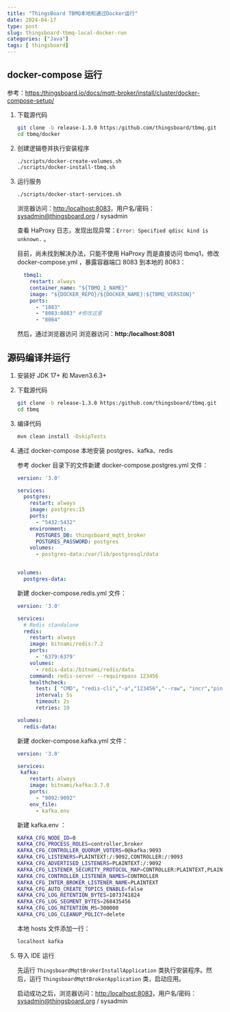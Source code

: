 ```yaml
---
title: "ThingsBoard TBMQ本地和通过Docker运行"
date: 2024-04-17
type: post
slug: thingsboard-tbmq-local-docker-run
categories: ["Java"]
tags: [ thingsboard]
---
```


## docker-compose 运行

参考：[https:/thingsboard.io/docs/mqtt-broker/install/cluster/docker-compose-setup/](https:/thingsboard.io/docs/mqtt-broker/install/cluster/docker-compose-setup/)

1. 下载源代码

   ```bash
   git clone -b release-1.3.0 https:/github.com/thingsboard/tbmq.git
   cd tbmq/docker
   ```

2. 创建逻辑卷并执行安装程序

   ```bash
   ./scripts/docker-create-volumes.sh
   ./scripts/docker-install-tbmq.sh
   ```

3. 运行服务

   ```bash
   ./scripts/docker-start-services.sh
   ```

   浏览器访问：[http:/localhost:8083](http:/localhost:8083)，用户名/密码：sysadmin@thingsboard.org / sysadmin

   

   查看 HaProxy 日志，发现出现异常：`Error: Specified qdisc kind is unknown.` 。

   目前，尚未找到解决办法，只能不使用 HaProxy 而是直接访问 tbmq1，修改 docker-compose.yml ，暴露容器端口 8083 到本地的 8083：
   
   ```yaml
     tbmq1:
       restart: always
       container_name: "${TBMQ_1_NAME}"
       image: "${DOCKER_REPO}/${DOCKER_NAME}:${TBMQ_VERSION}"
       ports:
         - "1883"
         - "8083:8083" #修改这里
         - "8084"
   ```
   
   然后，通过浏览器访问 浏览器访问：**http:/localhost:8081**

## 源码编译并运行

1. 安装好 JDK 17+ 和 Maven3.6.3+

2. 下载源代码

   ```bash
   git clone -b release-1.3.0 https:/github.com/thingsboard/tbmq.git
   cd tbmq
   ```

3. 编译代码

   ``` bash
   mvn clean install -DskipTests
   ```

4. 通过 docker-compose 本地安装 postgres、kafka、redis

   参考 docker 目录下的文件新建 docker-compose.postgres.yml 文件：

   ```yaml
   version: '3.0'
   
   services:
     postgres:
       restart: always
       image: postgres:15
       ports:
         - "5432:5432"
       environment:
         POSTGRES_DB: thingsboard_mqtt_broker
         POSTGRES_PASSWORD: postgres
       volumes:
         - postgres-data:/var/lib/postgresql/data
   
   
   volumes:
     postgres-data:
   ```

   新建 docker-compose.redis.yml 文件：

   ```yaml
   version: '3.0'
   
   services:
     # Redis standalone
     redis:
       restart: always
       image: bitnami/redis:7.2
       ports:
         - '6379:6379'
       volumes:
         - redis-data:/bitnami/redis/data
       command: redis-server --requirepass 123456
       healthcheck:
         test: [ "CMD", "redis-cli","-a","123456","--raw", "incr","ping" ]
         interval: 5s
         timeout: 2s
         retries: 10
   
   volumes:
     redis-data:
   ```

   新建 docker-compose.kafka.yml 文件：

   ```yml
   version: '3.0'
   
   services:
   	kafka:
       restart: always
       image: bitnami/kafka:3.7.0
       ports:
         - "9092:9092"
       env_file:
         - kafka.env
   ```

   新建  kafka.env ：

   ```bash
   KAFKA_CFG_NODE_ID=0
   KAFKA_CFG_PROCESS_ROLES=controller,broker
   KAFKA_CFG_CONTROLLER_QUORUM_VOTERS=0@kafka:9093
   KAFKA_CFG_LISTENERS=PLAINTEXT:/:9092,CONTROLLER:/:9093
   KAFKA_CFG_ADVERTISED_LISTENERS=PLAINTEXT:/:9092
   KAFKA_CFG_LISTENER_SECURITY_PROTOCOL_MAP=CONTROLLER:PLAINTEXT,PLAINTEXT:PLAINTEXT
   KAFKA_CFG_CONTROLLER_LISTENER_NAMES=CONTROLLER
   KAFKA_CFG_INTER_BROKER_LISTENER_NAME=PLAINTEXT
   KAFKA_CFG_AUTO_CREATE_TOPICS_ENABLE=false
   KAFKA_CFG_LOG_RETENTION_BYTES=1073741824
   KAFKA_CFG_LOG_SEGMENT_BYTES=268435456
   KAFKA_CFG_LOG_RETENTION_MS=300000
   KAFKA_CFG_LOG_CLEANUP_POLICY=delete
   ```

   本地 hosts 文件添加一行：

   ```bash
   localhost kafka
   ```

   

5. 导入 IDE 运行

   先运行 `ThingsboardMqttBrokerInstallApplication` 类执行安装程序。然后，运行 `ThingsboardMqttBrokerApplication` 类，启动应用。

   启动成功之后，浏览器访问：[http:/localhost:8083](http:/localhost:8083)，用户名/密码：sysadmin@thingsboard.org / sysadmin
